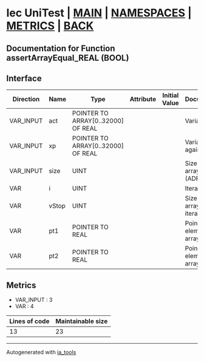 # Iec UniTest | [MAIN] | [NAMESPACES] | [METRICS] | [BACK]  

## Documentation for Function assertArrayEqual_REAL (BOOL)  

## Interface  

| Direction | Name | Type | Attribute | Initial Value | Documentation |
| --------- | ---- | ---- | --------- | ------------- | ------------- |
| VAR_INPUT | act | POINTER TO ARRAY[0..32000] OF REAL |  |  | Variable to test |  
| VAR_INPUT | xp | POINTER TO ARRAY[0..32000] OF REAL |  |  | Variable to test against |  
| VAR_INPUT | size | UINT |  |  | Size of the array (ADR(act)) |  
| VAR | i | UINT |  |  | Iterator variable |  
| VAR | vStop | UINT |  |  | Size of the array / End of iteration |  
| VAR | pt1 | POINTER TO REAL |  |  | Pointer to the element of the array act |  
| VAR | pt2 | POINTER TO REAL |  |  | Pointer to the element of the array xp |  


## Metrics  

- VAR_INPUT : 3
- VAR : 4

| Lines of code | Maintainable size |
| ------------- | ----------------- |
| 13 | 23 |

---
Autogenerated with [ia_tools](https://github.com/tkucic/ia_tools)  

[MAIN]: ../../../../index.md
[NAMESPACES]: ../../nsList.md
[METRICS]: ../../../metrics.md
[BACK]: ../nsMain.md
